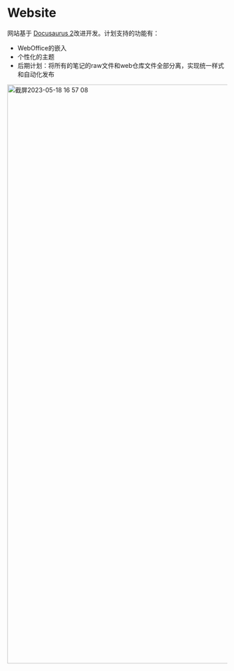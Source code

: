 # Website

网站基于 [Docusaurus 2](https://docusaurus.io/)改进开发。计划支持的功能有：

- WebOffice的嵌入
- 个性化的主题
- 后期计划：将所有的笔记的raw文件和web仓库文件全部分离，实现统一样式和自动化发布


<img width="1324" alt="截屏2023-05-18 16 57 08" src="https://github.com/ayaka-notes/template-notes/assets/84625273/5db37205-8583-4e39-aad7-5f3b7c4ff8f0">
